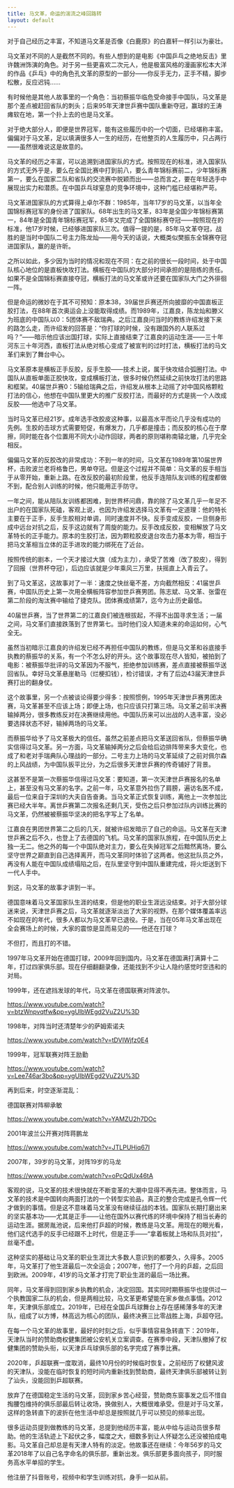 ```yaml
---
title: 马文革，命运的湍流之峰回路转
layout: default
---
```


对于自己经历之丰富，不知道马文革是否像《白鹿原》的白嘉轩一样引以为豪壮。

马文革对不同的人是截然不同的。有些人想到的是电影《中国乒乓之绝地反击》里许魏洲饰演的角色。对于另一些更喜欢二次元人，他是极富风格的漫画家松本大洋的作品《乒乓》中的角色孔文革的原型的一部分——你反手无力，正手不精，脚步松散，反应迟钝……

有时候他是其他人故事里的一个角色：当初蔡振华临危受命接手中国队，马文革是那个差点被赶回省队的刺头；后来95年天津世乒赛中国队重新夺冠，赢球的王涛瘫软在地，第一个扑上去的也是马文革。

对于绝大部分人，即便是世界冠军，能有这些履历中的一个切面，已经堪称丰富。偏偏对于马文革，足以填满很多人一生的经历，在他整页的人生履历中，只占两行——虽然很难说这是故意的。

马文革的经历之丰富，可以追溯到进国家队的方式。按照现在的标准，进入国家队的方式无外乎是，要么在全国比赛中打到前八，要么青年锦标赛前二，少年锦标赛第一，要么在国家二队和省队的交流赛中脱颖而出——总而言之，要在年轻选手中展现出实力和潜质。在中国乒乓球窒息的竞争环境中，这种门槛已经堪称严苛。

马文革进国家队的方式算得上卓尔不群：1985年，当年17岁的马文革，以当年全国锦标赛冠军的身份进了国家队。68年出生的马文革，83年是全国少年锦标赛第一，84年是全国青年锦标赛冠军，85年又完成了全国锦标赛夺冠——按照现在的标准，他17岁时候，已经够进国家队三次。值得一提的是，85年马文革夺冠，战胜的是当时中国队二号主力陈龙灿——用今天的话说，大概类似樊振东全锦赛夺冠进国家队，赢的是许昕。

之所以如此，多少因为当时的情况和现在不同：在之前的很长一段时间，处于中国队核心地位的是直板快攻打法。横板在中国队的大部分时间承担的是陪练的责任。如果不是全国锦标赛直接夺冠，横板打法的马文革或许还要在国家队大门之外徘徊一阵。

但是命运的微妙在于其不可预知：原本38，39届世乒赛还所向披靡的中国直板正胶打法，在88年首次奥运会上没能取得成绩。而1989年，江嘉良，陈龙灿和滕义为班底的中国队以0：5团体赛不敌瑞典。之后江嘉良问当时的教练许绍发接下来的路怎么走，而许绍发的回答是：“你打球的时候，没有跟国外的人联系过吗？”——暗示他应该出国打球，实际上直接结束了江嘉良的运动生涯——三十年河东三十年河西，直板打法从绝对核心变成了被宣判的过时打法，横板打法的马文革们来到了舞台中心。

马文革原本是横板正手反胶，反手生胶——技术上说，属于快攻结合弧圈打法。中国队从直板单面正胶快攻，变成横板打法，很多时候仍然延续之前快攻打法的思路和框架。40届世乒赛0：5输给瑞典之后，许绍发从根本上动摇了对中国风格颗粒打法的信心，他想在中国队里更大的推广反胶打法，而最好的方式是挑一个人改成反胶——他选中了马文革。

当时马文革已经21岁。成年选手改胶皮这种事，以最高水平而论几乎没有成功的先例。生胶的击球方式需要短促，有爆发力，几乎都是撞击；而反胶的核心在于摩擦，同时能在各个位置用不同大小动作回球，两者的原则堪称南辕北辙，几乎完全相反。

偏偏马文革的反胶改的非常成功：不到一年的时间，马文革在1989年第10届世界杯，击败波兰老将格鲁巴，男单夺冠。但是这个过程并不简单：马文革的反手相当于从零开始，重新上路。在改反胶的最初阶段里，他反手连陪队友训练的程度都做不到，配合别人训练的时候，他只能用正手防守。

一年之间，能从陪队友训练都困难，到世界杯问鼎，靠的除了马文革几乎一年足不出户的在国家队死磕，客观上说，也因为许绍发选择马文革有一定道理：他的特长主要在于正手，反手生胶相对单调，同时速度并不快。反手变成反胶，一旦侧身形成中远台对抗之后，反手这边就有了周旋的能力。反手改成反胶，变相解放了马文革特长的正手能力。原本的生胶打法，因为颗粒胶皮退台攻击力基本为零，相当于把马文革相当立体的正手进攻的能力绑死在了近台。

按照传统的剧本，一个天才接过大旗（成为主力），承受了苦难（改了胶皮），得到了回报（世界杯夺冠），后边应该就是少年乘风三万里，扶摇直上入青云了。

到了马文革这，这故事对了一半：速度之快丝毫不差，方向截然相反：41届世乒赛，中国队历史上第一次用全横板阵容参加世乒赛男团。陈志斌、马文革、张雷在第二阶段的淘汰赛中输给了捷克队。团体赛成绩第7，迄今为止历史最低。

40届世乒赛，当了世界第二的江嘉良们被连根拔起，不得不出国寻求生活；一届之间，马文革们直接跌落到了世界第七。当时他们没人知道未来的命运如何，心气全无。

虽然当初暗示江嘉良的许绍发已经不再担任中国队的教练，但是马文革和谷底接手执教的蔡振华的关系，有一个不怎么好的开头。这个故事现在尽人皆知，被拍到了电影：被蔡振华批评的马文革因为不服气，拒绝参加训练赛，差点直接被蔡振华送回省队。幸好马文革悬崖勒马（烂梗扣钱），检讨错误，才有了后边43届天津世乒赛打出的翻身仗。

这个故事里，另一个点被谈论得要少得多：按照惯例，1995年天津世乒赛男团决赛，马文革甚至不应该上场；即便上场，也只应该只打第三场。马文革之前半决赛输掉两分，很多教练反对在决赛继续用他。中国队历来可以出战的人选丰富，没必要选择状态不好，输掉两场的马文革。

而蔡振华给予了马文革极大的信任。虽然之前差点把马文革送回省队，但蔡振华确实信得过马文革。另一方面，马文革输掉两分之后会给后边排阵带来多大变化，也成了和老对手瑞典队心理战的一部分。二号主力上场的马文革延续了之前对佩尔森的上风战绩，为中国队扳平比分，为之后很多天津世乒赛的传奇铺好了背景。

这甚至不是第一次蔡振华信得过马文革：要知道，第一次天津世乒赛报名的名单上，甚至没有马文革的名字。之前一年，马文革意外拉伤了肩膀，遍访名医不成，最后一位来自于深圳的大夫自告奋勇。当马文革正式恢复训练，离他上一次参加比赛已经大半年。离世乒赛第二次报名还剩几天，受伤之后只参加过队内训练比赛的马文革，仍然被被蔡振华坚决的把名字写上了名单。

江嘉良在男团世界第二之后的几天，就被许绍发暗示了自己的命运。马文革在天津世乒赛之后不久，也登上了去德国的飞机。马文革的国家队旅程，在中国队历史上独一无二。他之外的每一个中国队绝对主力，要么在失掉冠军之后黯然离场，要么坚守世界之巅直到自己选择离开，而马文革同时体验了这两者。他这批队员之外，再没有人能在中国队成绩塌陷之后，在队里坚守到中国队重建完成，将火炬送到下一代人手中。

到这，马文革的故事才讲到一半。

德国意味着马文革国家队生涯的结束，但是他的职业生涯远没结束。对于大部分球迷来说，天津世乒赛之后，马文革就逐渐淡出了大家的视野。在那个媒体覆盖率远不如现在的年代，很多人都以为马文革早已退役。于是，当在05年马文革出现在全会赛场上的时候，大家的震惊是显而易见的——他还在打球？

不但打，而且打的不错。

1997年马文革开始在德国打球，2009年回到国内，马文革在德国满打满算十二年，打过四家俱乐部。现在仔细翻翻录像，还能找到不少让人隐约感觉时空违和的对局。

1999年，还在遮挡发球的年代，马文革在德国联赛对阵波尔。

https://www.youtube.com/watch?v=btzWnpvqtfw&pp=ygUIbWEgd2VuZ2U%3D

1998年，对阵当时还清楚年少的萨姆索诺夫

https://www.youtube.com/watch?v=tDVIWjfz0E4

1999年，冠军联赛对阵王励勤

https://www.youtube.com/watch?v=Lee746ar3bo&pp=ygUIbWEgd2VuZ2U%3D

再到后来，时空逐渐混乱：

德国联赛对阵柳承敏

https://www.youtube.com/watch?v=YAMZU2h7DOc

2001年波兰公开赛对阵蒋鹏龙

https://www.youtube.com/watch?v=JTLPUHiq67I

2007年，39岁的马文革，对阵19岁的马龙

https://www.youtube.com/watch?v=oPcQdUx46tA

客观的说，马文革的技术很快就在不断变革的大潮中显得不再先进。整体而言，马文革的技术是中国转向两面打法的一个转型实验品，真正的整合完成是孔令辉一代才做到的事情。但是这不意味着马文革没有继续征战的本钱。国家队长期打磨出来的坚实基本功——尤其是正手——让他在国外以赛代练的环境中保持了相当长寿的运动生涯。据房胤池说，后来他打乒超的时候，教练是马文革。用现在的眼光看，他们这代选手的反手已经跟不上时代，但是正手——“拿着板就上场和队员对拉”，丝毫不虚。

这种坚实的基础让马文革的职业生涯比大多数人意识到的都要久，久得多。2005年，马文革打了他生涯最后一次全运会；2007年，他打了一个月的乒超，之后回到欧洲。2009年，41岁的马文革才打完了职业生涯的最后一场比赛。

同年，马文革得到回到家乡执教的机会，决定回国。其实同时期蔡振华也提供过一个执教国家二队的机会，但是两相比较，马文革更希望能在家乡做点事情。2012年，天津俱乐部成立。2019年，已经在全国乒乓球舞台上存在感稀薄多年的天津队，组成了以方博，林高远为核心的团队，最终决赛三比零战胜上海，乒超夺冠。

在每一个马文革的故事里，最好的时刻之后，似乎事情容易急转直下：2019年，天津队当时的赞助商权健集团被公安机关立案调查。在赛季中段，天津队撤掉了权健集团的赞助头衔，以天津乒乓球俱乐部的名字完成了赛季比赛。

2020年，乒超联赛一度取消，最终10月份的时候临时恢复。之前经历了权健风波的天津队，没能在临时恢复的短时间内重新找到赞助商，最终天津俱乐部被转让到了汕头，没能回到乒超联赛。

放弃了在德国稳定生活的马文革，回到家乡苦心经营，赞助商东窗事发之后不惜自掏腰包维持的俱乐部最后转让收场，换做别人，大概很难承受。但是对于马文革，这样的急转直下的波折在他生活中却总是按照就几乎可以预见的频率出现。

很多运动员提到做教练的马文革，总提到他经历丰富，能从中给与运动员很多帮助。他的生活轨迹上下起伏之多，幅度之大，细数多到让人怀疑怎么还没被拍成电影。马文革自己却总是有天津人特有的淡定。他故事还在继续：今年56岁的马文革2018年了以自己名字命名的俱乐部，重新出发。俱乐部更多面向孩子，同时服务高水平单招的学生。

他注册了抖音账号，视频中和学生训练对抗，身手一如从前。